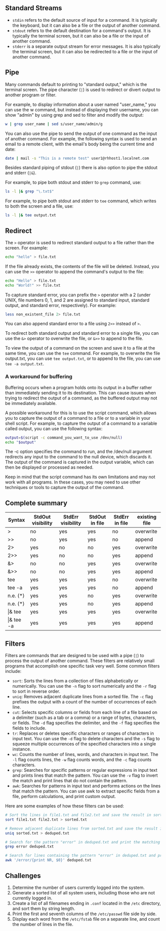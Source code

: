 ## Standard Streams

* `stdin` refers to the default source of input for a command. It is typically the keyboard, but it can also be a file or the output of another command.
* `stdout` refers to the default destination for a command's output. It is typically the terminal screen, but it can also be a file or the input of another command.
* `stderr` is a separate output stream for error messages. It is also typically the terminal screen, but it can also be redirected to a file or the input of another command.

## Pipe

Many commands default to printing to "standard output," which is the terminal screen. The pipe character (`|`) is used to redirect or divert output to another program or filter.

For example, to display information about a user named "user_name," you can use the w command, but instead of displaying their username, you can show "admin" by using grep and sed to filter and modify the output:

```bash
w | grep user_name | sed s/user_name/admin/g
```

You can also use the pipe to send the output of one command as the input of another command. For example, the following syntax is used to send an email to a remote client, with the email's body being the current time and date:

```bash
date | mail -s "This is a remote test" user1@rhhost1.localnet.com
```

Besides standard piping of stdout (`|`) there is also option to pipe the stdout and stderr (`|&`).

For example, to pipe both stdout and stderr to `grep` command, use:

```bash
ls -l |& grep "\.txt$"
```

For example, to pipe both stdout and stderr to `tee` command, which writes to both the screen and a file, use:

```bash
ls -l |& tee output.txt
```

## Redirect

The `>` operator is used to redirect standard output to a file rather than the screen. For example:

```bash
echo "hello" > file.txt
```

If the file already exists, the contents of the file will be deleted. Instead, you can use the `>>` operator to append the command's output to the file:

```bash
echo "Hello" > file.txt
echo "World!" >> file.txt
```

To capture standard error, you can prefix the `>` operator with a 2 (under UNIX, file numbers 0, 1, and 2 are assigned to standard input, standard output, and standard error, respectively). For example:

```bash
less non_existent_file 2> file.txt
```

You can also append standard error to a file using `2>>` instead of `>`.

To redirect both standard output and standard error to a single file, you can use the `&>` operator to overwrite the file, or `&>>` to append to the file.

To view the output of a command on the screen and save it to a file at the same time, you can use the `tee` command. For example, to overwrite the file output.txt, you can use `tee output.txt`, or to append to the file, you can use `tee -a output.txt`.

### A workaround for buffering 

Buffering occurs when a program holds onto its output in a buffer rather than immediately sending it to its destination. This can cause issues when trying to redirect the output of a command, as the buffered output may not be immediately available.

A possible workaround for this is to use the script command, which allows you to capture the output of a command to a file or to a variable in your shell script. For example, to capture the output of a command to a variable called output, you can use the following syntax:

```bash
output=$(script -c command_you_want_to_use /dev/null)
echo "$output"
```

The -c option specifies the command to run, and the /dev/null argument redirects any input to the command to the null device, which discards it. The output of the command is captured in the output variable, which can then be displayed or processed as needed.

Keep in mind that the script command has its own limitations and may not work with all programs. In these cases, you may need to use other techniques or tools to capture the output of the command.

## Complete summary
  
| Syntax     | StdOut visibility | StdErr visibility | StdOut in file | StdErr in file | existing file |
| --------   | ----------------- | ----------------- | -------------- | -------------- | ------------- |
| >          |   no              |   yes             |   yes          |   no           |  overwrite    |
| >>         |   no              |   yes             |   yes          |   no           |  append       |
| 2>         |   yes             |   no              |   no           |   yes          |  overwrite    |
| 2>>        |   yes             |   no              |   no           |   yes          |  append       |  
| &>         |   no              |   no              |   yes          |   yes          |  overwrite    |    
| &>>        |   no              |   no              |   yes          |   yes          |  append       |  
| tee        |   yes             |   yes             |   yes          |   no           |  overwrite    |  
| tee -a     |   yes             |   yes             |   yes          |   no           |  append       |
| n.e. (*)   |   yes             |   yes             |   no           |   yes          |  overwrite    |  
| n.e. (*)   |   yes             |   yes             |   no           |   yes          |  append       |
| \|& tee    |   yes             |   yes             |   yes          |   yes          |  overwrite    |
| \|& tee -a |   yes             |   yes             |   yes          |   yes          |  append       |  


## Filters

Filters are commands that are designed to be used with a pipe (`|`) to process the output of another command. These filters are relatively small programs that accomplish one specific task very well. Some common filters include:

* `sort`: Sorts the lines from a collection of files alphabetically or numerically. You can use the `-n` flag to sort numerically and the `-r` flag to sort in reverse order.
* `uniq`: Removes adjacent duplicate lines from a sorted file. The `-c` flag prefixes the output with a count of the number of occurrences of each line.
* `cut`: Selects specific columns or fields from each line of a file based on a delimiter (such as a tab or a comma) or a range of bytes, characters, or fields. The `-d` flag specifies the delimiter, and the `-f` flag specifies the fields to include.
* `tr`: Replaces or deletes specific characters or ranges of characters in input text. You can use the `-d` flag to delete characters and the `-s` flag to squeeze multiple occurrences of the specified characters into a single instance.
* `wc`: Counts the number of lines, words, and characters in input text. The `-l` flag counts lines, the `-w` flag counts words, and the `-c` flag counts characters.
* `grep`: Searches for specific patterns or regular expressions in input text and prints lines that match the pattern. You can use the `-v` flag to invert the match and print lines that do not contain the pattern.
* `awk`: Searches for patterns in input text and performs actions on the lines that match the pattern. You can use awk to extract specific fields from a file, perform calculations, and print custom output.
    
Here are some examples of how these filters can be used:

```bash
# Sort the lines in file1.txt and file2.txt and save the result in sorted.txt
sort file1.txt file2.txt > sorted.txt

# Remove adjacent duplicate lines from sorted.txt and save the result in deduped.txt
uniq sorted.txt > deduped.txt

# Search for the pattern "error" in deduped.txt and print the matching lines to the screen
grep error deduped.txt

# Search for lines containing the pattern "error" in deduped.txt and print the matching lines to the screen, along with the line number
awk '/error/{print NR, $0}' deduped.txt
```

## Challenges

1. Determine the number of users currently logged into the system.
1. Generate a sorted list of all system users, including those who are not currently logged in.
1. Create a list of all filenames ending in `.conf` located in the `/etc` directory, and sort them by string length.
1. Print the first and seventh columns of the `/etc/passwd` file side by side.
1. Display each word from the `/etc/fstab` file on a separate line, and count the number of lines in the file.
